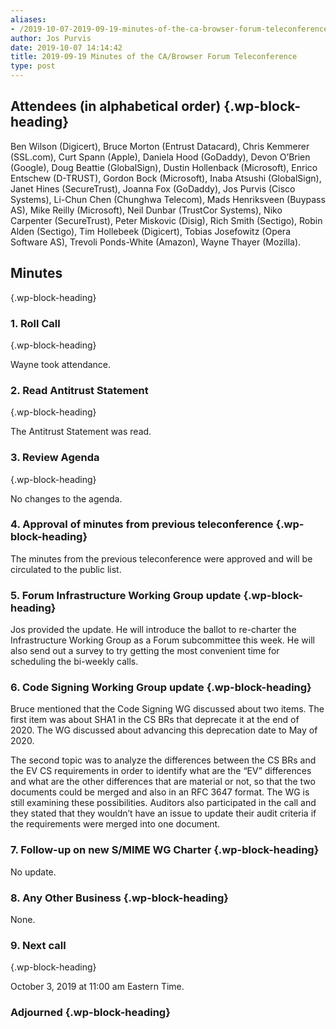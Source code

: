 ```yaml
---
aliases:
- /2019-10-07-2019-09-19-minutes-of-the-ca-browser-forum-teleconference/
author: Jos Purvis
date: 2019-10-07 14:14:42
title: 2019-09-19 Minutes of the CA/Browser Forum Teleconference
type: post
---
```


## Attendees (in alphabetical order) {.wp-block-heading}

Ben Wilson (Digicert), Bruce Morton (Entrust Datacard), Chris Kemmerer (SSL.com), Curt Spann (Apple), Daniela Hood (GoDaddy), Devon O’Brien (Google), Doug Beattie (GlobalSign), Dustin Hollenback (Microsoft), Enrico Entschew (D-TRUST), Gordon Bock (Microsoft), Inaba Atsushi (GlobalSign), Janet Hines (SecureTrust), Joanna Fox (GoDaddy), Jos Purvis (Cisco Systems), Li-Chun Chen (Chunghwa Telecom), Mads Henriksveen (Buypass AS), Mike Reilly (Microsoft), Neil Dunbar (TrustCor Systems), Niko Carpenter (SecureTrust), Peter Miskovic (Disig), Rich Smith (Sectigo), Robin Alden (Sectigo), Tim Hollebeek (Digicert), Tobias Josefowitz (Opera Software AS), Trevoli Ponds-White (Amazon), Wayne Thayer (Mozilla).

## Minutes

{.wp-block-heading}

### 1. Roll Call

{.wp-block-heading}

Wayne took attendance.

### 2. Read Antitrust Statement

{.wp-block-heading}

The Antitrust Statement was read.

### 3. Review Agenda

{.wp-block-heading}

No changes to the agenda.

### 4. Approval of minutes from previous teleconference {.wp-block-heading}

The minutes from the previous teleconference were approved and will be circulated to the public list.

### 5. Forum Infrastructure Working Group update {.wp-block-heading}

Jos provided the update. He will introduce the ballot to re-charter the Infrastructure Working Group as a Forum subcommittee this week. He will also send out a survey to try getting the most convenient time for scheduling the bi-weekly calls.

### 6. Code Signing Working Group update {.wp-block-heading}

Bruce mentioned that the Code Signing WG discussed about two items. The first item was about SHA1 in the CS BRs that deprecate it at the end of 2020. The WG discussed about advancing this deprecation date to May of 2020.

The second topic was to analyze the differences between the CS BRs and the EV CS requirements in order to identify what are the “EV” differences and what are the other differences that are material or not, so that the two documents could be merged and also in an RFC 3647 format. The WG is still examining these possibilities. Auditors also participated in the call and they stated that they wouldn’t have an issue to update their audit criteria if the requirements were merged into one document.

### 7. Follow-up on new S/MIME WG Charter {.wp-block-heading}

No update.

### 8. Any Other Business {.wp-block-heading}

None.

### 9. Next call

{.wp-block-heading}

October 3, 2019 at 11:00 am Eastern Time.

### Adjourned {.wp-block-heading}